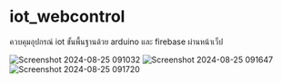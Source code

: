 # iot_webcontrol
ควบคุมอุปกรณ์ iot ขั้นพื้นฐานด้วย arduino และ firebase ผ่านหน้าเว็ป

![Screenshot 2024-08-25 091032](https://github.com/user-attachments/assets/f6716667-af0f-4c66-9d19-bf88e5aefec3)
![Screenshot 2024-08-25 091647](https://github.com/user-attachments/assets/cd15891c-7f6b-4ee1-8a98-9a41eba4b305)
![Screenshot 2024-08-25 091720](https://github.com/user-attachments/assets/d983d22e-095e-4d25-9cdb-a95c3a118df2)
